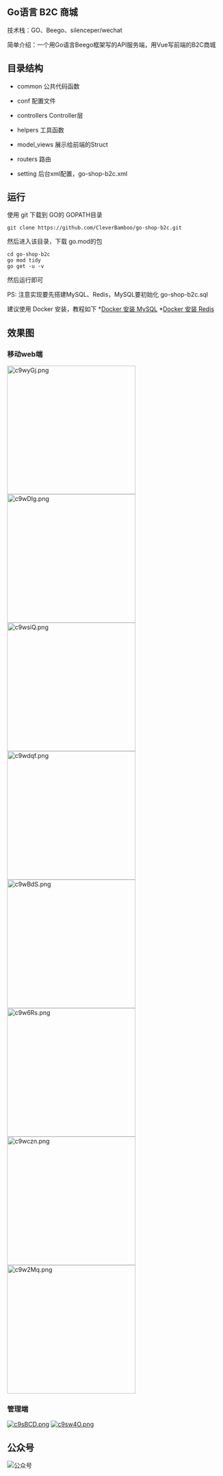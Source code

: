 ## Go语言 B2C 商城
技术栈：GO、Beego、silenceper/wechat

简单介绍：一个用Go语言Beego框架写的API服务端，用Vue写前端的B2C商城

## 目录结构
* common
  公共代码函数  
  
* conf 
  配置文件

* controllers
  Controller层
  
* helpers
  工具函数
  
* model_views
  展示给前端的Struct
  
* routers
  路由
  
* setting
  后台xml配置，go-shop-b2c.xml
 
## 运行
使用 git 下载到 GO的 GOPATH目录
```
git clone https://github.com/CleverBamboo/go-shop-b2c.git
```
然后进入该目录，下载 go.mod的包
```
cd go-shop-b2c
go mod tidy
go get -u -v
```
然后运行即可

PS: 注意实现要先搭建MySQL、Redis，MySQL要初始化 go-shop-b2c.sql

建议使用 Docker 安装，教程如下
*[Docker 安装 MySQL](https://www.runoob.com/docker/docker-install-mysql.html)
*[Docker 安装 Redis](https://www.runoob.com/docker/docker-install-redis.html)
## 效果图
### 移动web端
<a href="https://z3.ax1x.com/2021/03/29/c9wyGj.png" style="display:inline-blcok;"><img wdith="300" height="300" src="https://z3.ax1x.com/2021/03/29/c9wyGj.png" alt="c9wyGj.png" border="0"></a>
<a href="https://z3.ax1x.com/2021/03/29/c9wDIg.png" style="display:inline-blcok;"><img wdith="300" height="300" src="https://z3.ax1x.com/2021/03/29/c9wDIg.png" alt="c9wDIg.png" border="0"></a>
<a href="https://z3.ax1x.com/2021/03/29/c9wsiQ.png" style="display:inline-blcok;"><img wdith="300" height="300" src="https://z3.ax1x.com/2021/03/29/c9wsiQ.png" alt="c9wsiQ.png" border="0"></a>
<a href="https://z3.ax1x.com/2021/03/29/c9wdqf.png" style="display:inline-blcok;"><img wdith="300" height="300" src="https://z3.ax1x.com/2021/03/29/c9wdqf.png" alt="c9wdqf.png" border="0"></a>
<a href="https://z3.ax1x.com/2021/03/29/c9wBdS.png" style="display:inline-blcok;"><img wdith="300" height="300" src="https://z3.ax1x.com/2021/03/29/c9wBdS.png" alt="c9wBdS.png" border="0"></a>
<a href="https://z3.ax1x.com/2021/03/29/c9w6Rs.png" style="display:inline-blcok;"><img wdith="300" height="300" src="https://z3.ax1x.com/2021/03/29/c9w6Rs.png" alt="c9w6Rs.png" border="0"></a>
<a href="https://z3.ax1x.com/2021/03/29/c9wczn.png" style="display:inline-blcok;"><img wdith="300" height="300" src="https://z3.ax1x.com/2021/03/29/c9wczn.png" alt="c9wczn.png" border="0"></a>
<a href="https://z3.ax1x.com/2021/03/29/c9w2Mq.png" style="display:inline-blcok;"><img wdith="300" height="300" src="https://z3.ax1x.com/2021/03/29/c9w2Mq.png" alt="c9w2Mq.png" border="0"></a>

### 管理端
<a href="https://z3.ax1x.com/2021/03/29/c9sBCD.png"><img src="https://z3.ax1x.com/2021/03/29/c9sBCD.png" alt="c9sBCD.png" border="0"></a>
<a href="https://z3.ax1x.com/2021/03/29/c9sw4O.png"><img src="https://z3.ax1x.com/2021/03/29/c9sw4O.png" alt="c9sw4O.png" border="0"></a>

## 公众号
![公众号](https://z3.ax1x.com/2021/03/29/c9sEcj.jpg)